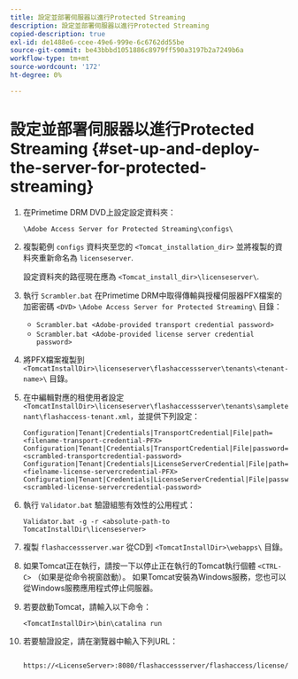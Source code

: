 ```yaml
---
title: 設定並部署伺服器以進行Protected Streaming
description: 設定並部署伺服器以進行Protected Streaming
copied-description: true
exl-id: de1488e6-ccee-49e6-999e-6c6762dd55be
source-git-commit: be43bbbd1051886c8979ff590a3197b2a7249b6a
workflow-type: tm+mt
source-wordcount: '172'
ht-degree: 0%

---
```


# 設定並部署伺服器以進行Protected Streaming {#set-up-and-deploy-the-server-for-protected-streaming}

1. 在Primetime DRM DVD上設定設定資料夾：

   `\Adobe Access Server for Protected Streaming\configs\`
1. 複製範例 `configs` 資料夾至您的 `<Tomcat_installation_dir>` 並將複製的資料夾重新命名為 `licenseserver`.

   設定資料夾的路徑現在應為 `<Tomcat_install_dir>\licenseserver\`.
1. 執行 `Scrambler.bat` 在Primetime DRM中取得傳輸與授權伺服器PFX檔案的加密密碼 `<DVD>` `\Adobe Access Server for Protected Streaming\` 目錄：

   * `Scrambler.bat <Adobe-provided transport credential password>`
   * `Scrambler.bat <Adobe-provided license server credential password>`

1. 將PFX檔案複製到 `<TomcatInstallDir>\licenseserver\flashaccessserver\tenants\<tenant-name>\` 目錄。
1. 在中編輯對應的租使用者設定 `<TomcatInstallDir>\licenseserver\flashaccessserver\tenants\sampletenant\flashaccess-tenant.xml`，並提供下列設定：

   ```
   Configuration|Tenant|Credentials|TransportCredential|File|path=<filename-transport-credential-PFX> 
   Configuration|Tenant|Credentials|TransportCredential|File|password=<scrambled-transportcredential-password> 
   Configuration|Tenant|Credentials|LicenseServerCredential|File|path=<fielname-license-servercredential-PFX> 
   Configuration|Tenant|Credentials|LicenseServerCredential|File|password=<scrambled-license-servercredential-password>
   ```

1. 執行 `Validator.bat` 驗證組態有效性的公用程式：

   ```
   Validator.bat -g -r <absolute-path-to TomcatInstallDir\licenseserver>
   ```

1. 複製 `flashaccessserver.war` 從CD到 `<TomcatInstallDir>\webapps\` 目錄。
1. 如果Tomcat正在執行，請按一下以停止正在執行的Tomcat執行個體 `<CTRL-C>` （如果是從命令視窗啟動）。 如果Tomcat安裝為Windows服務，您也可以從Windows服務應用程式停止伺服器。
1. 若要啟動Tomcat，請輸入以下命令：

   ```
   <TomcatInstallDir>\bin\catalina run
   ```

1. 若要驗證設定，請在瀏覽器中輸入下列URL：

   ```
    https://<LicenseServer>:8080/flashaccessserver/flashaccess/license/v2
   ```

